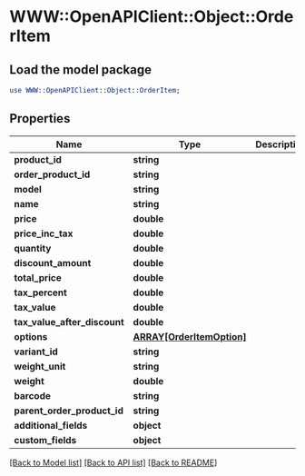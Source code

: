 # WWW::OpenAPIClient::Object::OrderItem

## Load the model package
```perl
use WWW::OpenAPIClient::Object::OrderItem;
```

## Properties
Name | Type | Description | Notes
------------ | ------------- | ------------- | -------------
**product_id** | **string** |  | [optional] 
**order_product_id** | **string** |  | [optional] 
**model** | **string** |  | [optional] 
**name** | **string** |  | [optional] 
**price** | **double** |  | [optional] 
**price_inc_tax** | **double** |  | [optional] 
**quantity** | **double** |  | [optional] 
**discount_amount** | **double** |  | [optional] 
**total_price** | **double** |  | [optional] 
**tax_percent** | **double** |  | [optional] 
**tax_value** | **double** |  | [optional] 
**tax_value_after_discount** | **double** |  | [optional] 
**options** | [**ARRAY[OrderItemOption]**](OrderItemOption.md) |  | [optional] 
**variant_id** | **string** |  | [optional] 
**weight_unit** | **string** |  | [optional] 
**weight** | **double** |  | [optional] 
**barcode** | **string** |  | [optional] 
**parent_order_product_id** | **string** |  | [optional] 
**additional_fields** | **object** |  | [optional] 
**custom_fields** | **object** |  | [optional] 

[[Back to Model list]](../README.md#documentation-for-models) [[Back to API list]](../README.md#documentation-for-api-endpoints) [[Back to README]](../README.md)


